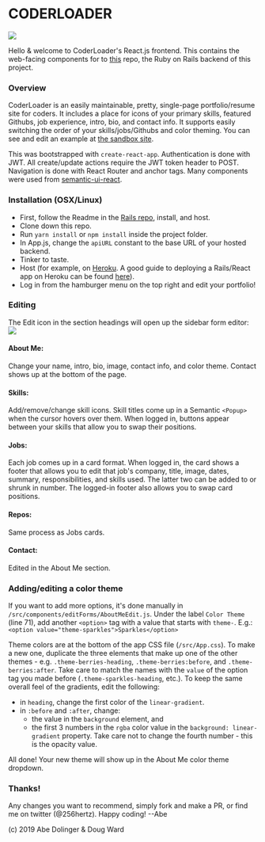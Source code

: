 # CODERLOADER

<image src="/public/images/demo.png" />

Hello & welcome to CoderLoader's React.js frontend. This contains the web-facing components for to [this](https://github.com/256hz/coderloader-rails/) repo, the Ruby on Rails backend of this project.

### Overview
CoderLoader is an easily maintainable, pretty, single-page portfolio/resume site for coders. It includes a place for icons of your primary skills, featured Githubs, job experience, intro, bio, and contact info. It supports easily switching the order of your skills/jobs/Githubs and color theming.  You can see and edit an example at [the sandbox site](http://sandboxportfolio.256hz.com).

This was bootstrapped with `create-react-app`.  Authentication is done with JWT.  All create/update actions require the JWT token header to POST.  Navigation is done with React Router and anchor tags.  Many components were used from [semantic-ui-react](https://react.semantic-ui.com).

### Installation (OSX/Linux)
- First, follow the Readme in the [Rails repo](https://github.com/256hz/coderloader-rails/), install, and host.
- Clone down this repo.
- Run `yarn install` or `npm install` inside the project folder.
- In App.js, change the `apiURL` constant to the base URL of your hosted backend.
- Tinker to taste.
- Host (for example, on [Heroku](http://www.heroku.com).  A good guide to deploying a Rails/React app on Heroku can be found [here](https://medium.com/coding-in-simple-english/deploying-rails-react-app-to-heroku-35e1829242ab)).
- Log in from the hamburger menu on the top right and edit your portfolio!

### Editing
The Edit icon in the section headings will open up the sidebar form editor:
<image src="/public/images/sidebar-skills.png">
#### About Me: 
  Change your name, intro, bio, image, contact info, and color theme.  Contact shows up at the bottom of the page.
#### Skills: 
  Add/remove/change skill icons.  Skill titles come up in a Semantic `<Popup>` when the cursor hovers over them.  When logged in, buttons appear between your skills that allow you to swap their positions.
#### Jobs: 
  Each job comes up in a card format.  When logged in, the card shows a footer that allows you to edit that job's company, title, image, dates, summary, responsibilities, and skills used.  The latter two can be added to or shrunk in number.  The logged-in footer also allows you to swap card positions.
#### Repos: 
  Same process as Jobs cards.
#### Contact: 
  Edited in the About Me section.

### Adding/editing a color theme
If you want to add more options, it's done manually in `/src/components/editForms/AboutMeEdit.js`.  Under the label `Color Theme` (line 71), add another `<option>` tag with a value that starts with `theme-`.  E.g.:
`<option value="theme-sparkles">Sparkles</option>`

Theme colors are at the bottom of the app CSS file (`/src/App.css`).  To make a new one, duplicate the three elements that make up one of the other themes - e.g. `.theme-berries-heading`, `.theme-berries:before`, and `.theme-berries:after`.  Take care to match the names with the `value` of the option tag you made before (`.theme-sparkles-heading`, etc.).  To keep the same overall feel of the gradients, edit the following:
- in `heading`, change the first color of the `linear-gradient`.
- in `:before` and `:after`, change: 
  - the value in the `background` element, and 
  - the first 3 numbers in the `rgba` color value in the `background: linear-gradient` property.  Take care not to change the fourth number - this is the opacity value.

All done!  Your new theme will show up in the About Me color theme dropdown. 

### Thanks!
Any changes you want to recommend, simply fork and make a PR, or find me on twitter (@256hertz).  Happy coding! --Abe

(c) 2019 Abe Dolinger & Doug Ward
